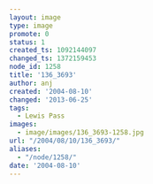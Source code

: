 ```yaml
---
layout: image
type: image
promote: 0
status: 1
created_ts: 1092144097
changed_ts: 1372159453
node_id: 1258
title: '136_3693'
author: anj
created: '2004-08-10'
changed: '2013-06-25'
tags:
  - Lewis Pass
images:
  - image/images/136_3693-1258.jpg
url: "/2004/08/10/136_3693/"
aliases:
  - "/node/1258/"
date: '2004-08-10'
---
```


